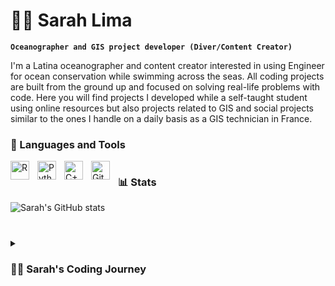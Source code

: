 # 🏄‍♂️ Sarah Lima

**`Oceanographer and GIS project developer (Diver/Content Creator)`**

I'm a Latina oceanographer and content creator interested in using Engineer for ocean conservation while swimming across the seas. All coding projects are built from the ground up and focused on solving real-life problems with code. Here you will find projects I developed while a self-taught student using online resources but also projects related to GIS and social projects similar to the ones I handle on a daily basis as a GIS technician in France.

 
### 🧰 Languages and Tools

<img align="left" alt="R" width="30px" style="padding-right:10px;" src="https://cdn.jsdelivr.net/gh/devicons/devicon/icons/r/r-original.svg" />
<img align="left" alt="Python" width="30px" style="padding-right:10px;" src="https://cdn.jsdelivr.net/gh/devicons/devicon/icons/python/python-plain.svg" />
<img align="left" alt="C++" width="30px" style="padding-right:10px;" src="https://cdn.jsdelivr.net/gh/devicons/devicon/icons/cplusplus/cplusplus-line.svg" />
<img align="left" alt="GitHub" width="30px" style="padding-right:10px;" src="https://cdn.jsdelivr.net/gh/devicons/devicon/icons/github/github-original.svg" />

#

### 📊 Stats

![Sarah's GitHub stats](https://github-readme-stats.vercel.app/api?username=sarahamlima&show_icons=true&theme=gruvbox)

<!-- ![GitHub Streak](https://streak-stats.demolab.com?user=SarahAMLima&theme=gruvbox&border_radius=4.5) -->

#

<details>
 <summary><h3>👨‍💻 Sarah's Coding Journey</h3></summary>
   I started my coding journey as a curious oceanography student with a passion for learning everything I could about ocean conservation - recycling, conservation zones, and technologies. It all started with a C++ course and MATLAB where I learned to create models for ocean distribution of salinity and ocean circulation. All the while, I was teaching myself ArcGIS and QGIS with a dream of mapping the Brazilian coast, but soon I understood that the advance of programming languages and AI would change the way we work bringing enormous possibilities for ocean conservation. Now, I spend my days learning as much as I can about Machine Learning and Data Analysis with the objective of becoming the best Environmental Data Scientist I can be, and potentially working with great organizations such as the European Spatial Agency and NASA in the near future. 
